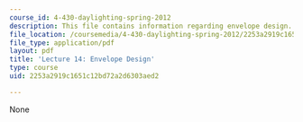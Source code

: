 ```yaml
---
course_id: 4-430-daylighting-spring-2012
description: This file contains information regarding envelope design.
file_location: /coursemedia/4-430-daylighting-spring-2012/2253a2919c1651c12bd72a2d6303aed2_MIT4_430S12_lec14.pdf
file_type: application/pdf
layout: pdf
title: 'Lecture 14: Envelope Design'
type: course
uid: 2253a2919c1651c12bd72a2d6303aed2

---
```

None